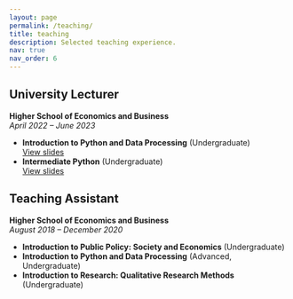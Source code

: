 ```yaml
---
layout: page
permalink: /teaching/
title: teaching
description: Selected teaching experience.
nav: true
nav_order: 6
---
```


## University Lecturer

**Higher School of Economics and Business**  
_April 2022 – June 2023_

- **Introduction to Python and Data Processing** (Undergraduate)  
  [View slides](https://docs.google.com/presentation/d/1m-nxPzu7KqIN4ZRtk-rSHEna4kpWBTNVGdr_i0TP6dI/edit?usp=sharing)
- **Intermediate Python** (Undergraduate)  
  [View slides](https://docs.google.com/presentation/d/1YPvo3rL2FI3XG2txZ-HbR-n_QXyPrpvq8zSFSI3iays/edit?usp=sharing)

## Teaching Assistant

**Higher School of Economics and Business**  
_August 2018 – December 2020_

- **Introduction to Public Policy: Society and Economics** (Undergraduate)
- **Introduction to Python and Data Processing** (Advanced, Undergraduate)
- **Introduction to Research: Qualitative Research Methods** (Undergraduate)
